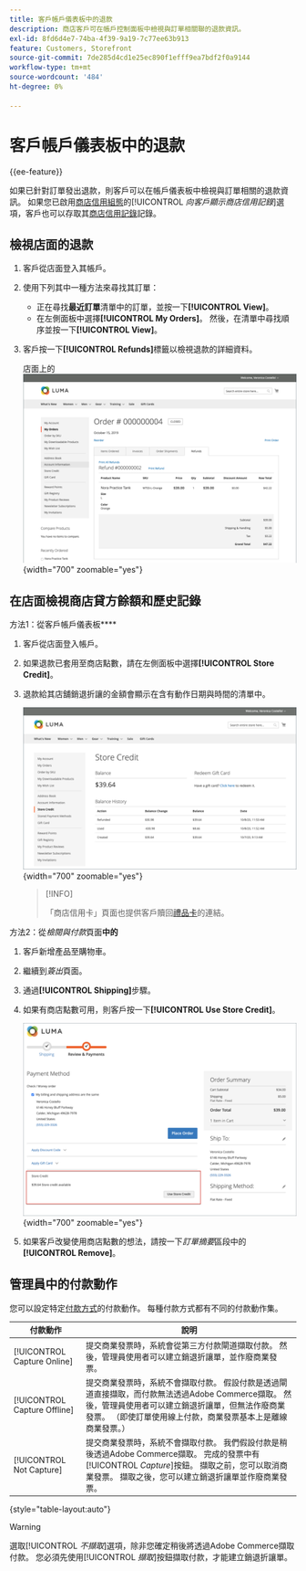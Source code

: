```yaml
---
title: 客戶帳戶儀表板中的退款
description: 商店客戶可在帳戶控制面板中檢視與訂單相關聯的退款資訊。
exl-id: 8fd6d4e7-74ba-4f39-9a19-7c77ee63b913
feature: Customers, Storefront
source-git-commit: 7de285d4cd1e25ec890f1efff9ea7bdf2f0a9144
workflow-type: tm+mt
source-wordcount: '484'
ht-degree: 0%

---
```


# 客戶帳戶儀表板中的退款

{{ee-feature}}

如果已針對訂單發出退款，則客戶可以在帳戶儀表板中檢視與訂單相關的退款資訊。 如果您已啟用[商店信用組態](../customers/credit-configure.md)的&#x200B;[!UICONTROL _向客戶顯示商店信用記錄_]&#x200B;選項，客戶也可以存取其[商店信用記錄](../customers/store-credit.md)記錄。

## 檢視店面的退款

1. 客戶從店面登入其帳戶。

1. 使用下列其中一種方法來尋找其訂單：

   * 正在尋找&#x200B;**最近訂單**&#x200B;清單中的訂單，並按一下&#x200B;**[!UICONTROL View]**。
   * 在左側面板中選擇&#x200B;**[!UICONTROL My Orders]**。 然後，在清單中尋找順序並按一下&#x200B;**[!UICONTROL View]**。

1. 客戶按一下&#x200B;**[!UICONTROL Refunds]**&#x200B;標籤以檢視退款的詳細資料。

   店面上的![退款詳細資料](assets/customer-account-order-refunds.png){width="700" zoomable="yes"}

## 在店面檢視商店貸方餘額和歷史記錄

方法1：從客戶帳戶儀表板&#x200B;****

1. 客戶從店面登入帳戶。

1. 如果退款已套用至商店點數，請在左側面板中選擇&#x200B;**[!UICONTROL Store Credit]**。

1. 退款給其店舖銷退折讓的金額會顯示在含有動作日期與時間的清單中。

   ![儲存點數退款的金額](assets/customer-account-store-credit.png){width="700" zoomable="yes"}

   >[!INFO]
   >
   >「商店信用卡」頁面也提供客戶贖回[禮品卡](../stores-purchase/product-gift-card-workflow.md#check-status-and-balance-of-the-gift-card)的連結。

方法2：從&#x200B;_檢閱與付款_&#x200B;頁面&#x200B;**中的**

1. 客戶新增產品至購物車。

2. 繼續到&#x200B;_簽出_&#x200B;頁面。

3. 通過&#x200B;**[!UICONTROL Shipping]**&#x200B;步驟。

4. 如果有商店點數可用，則客戶按一下&#x200B;**[!UICONTROL Use Store Credit]**。

   ![儲存來自[檢閱與付款]頁面的信用額度](assets/customer-account-order-refund-from-checkout.png){width="700" zoomable="yes"}

5. 如果客戶改變使用商店點數的想法，請按一下&#x200B;_訂單摘要_&#x200B;區段中的&#x200B;**[!UICONTROL Remove]**。

## 管理員中的付款動作

您可以設定特定[付款方式](../configuration-reference/sales/payment-methods.md)的付款動作。 每種付款方式都有不同的付款動作集。

| 付款動作 | 說明 |
|--- |---|
| [!UICONTROL Capture Online] | 提交商業發票時，系統會從第三方付款閘道擷取付款。 然後，管理員使用者可以建立銷退折讓單，並作廢商業發票。 |
| [!UICONTROL Capture Offline] | 提交商業發票時，系統不會擷取付款。 假設付款是透過閘道直接擷取，而付款無法透過Adobe Commerce擷取。 然後，管理員使用者可以建立銷退折讓單，但無法作廢商業發票。 （即使訂單使用線上付款，商業發票基本上是離線商業發票。） |
| [!UICONTROL Not Capture] | 提交商業發票時，系統不會擷取付款。 我們假設付款是稍後透過Adobe Commerce擷取。 完成的發票中有&#x200B;[!UICONTROL _Capture_]&#x200B;按鈕。 擷取之前，您可以取消商業發票。 擷取之後，您可以建立銷退折讓單並作廢商業發票。 |

{style="table-layout:auto"}

>[!WARNING]
>
>選取&#x200B;[!UICONTROL _不擷取_]&#x200B;選項，除非您確定稍後將透過Adobe Commerce擷取付款。 您必須先使用&#x200B;[!UICONTROL _擷取_]&#x200B;按鈕擷取付款，才能建立銷退折讓單。
